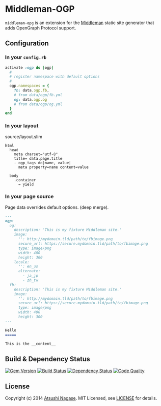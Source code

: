 Middleman-OGP
=============

`middleman-opg` is an extension for the [Middleman] static site generator that adds OpenGraph Protocol support.


Configuration
-------------

### In your `config.rb`

```ruby
activate :ogp do |ogp|
  #
  # register namespace with default options
  #
  ogp.namespaces = {
    fb: data.ogp.fb,
    # from data/ogp/fb.yml
    og: data.ogp.og
    # from data/ogp/og.yml
  }
end
```

### In your layout

source/layout.slim

```
html
  head
    meta charset="utf-8"
    title= data.page.title
    - ogp_tags do|name, value|
      meta property=name content=value

  body
    .container
      = yield
```

### In your page source

Page data overrides default options. (deep merge).


```markdown
---
ogp:
  og:
    description: 'This is my fixture Middleman site.'
    image:
      '': http://mydomain.tld/path/to/fbimage.png
      secure_url: https://secure.mydomain.tld/path/to/fbimage.png
      type: image/png
      width: 400
      height: 300
    locale:
      '': en_us
      alternate:
        - ja_jp
        - zh_tw
  fb:
    description: 'This is my fixture Middleman site.'
    image:
      '': http://mydomain.tld/path/to/fbimage.png
      secure_url: https://secure.mydomain.tld/path/to/fbimage.png
      type: image/png
      width: 400
      height: 300
---

Hello
=====

This is the __content__
```


Build & Dependency Status
-------------------------

[![Gem Version](https://badge.fury.io/rb/middleman-ogp.png)][gem]
[![Build Status](https://travis-ci.org/ngs/middleman-ogp.svg?branch=master)][travis]
[![Dependency Status](https://gemnasium.com/ngs/middleman-ogp.png?travis)][gemnasium]
[![Code Quality](https://codeclimate.com/github/ngs/middleman-ogp.png)][codeclimate]

License
-------

Copyright (c) 2014 [Atsushi Nagase]. MIT Licensed, see [LICENSE] for details.

[middleman]: http://middlemanapp.com
[gem]: https://rubygems.org/gems/middleman-ogp
[travis]: http://travis-ci.org/ngs/middleman-ogp
[gemnasium]: https://gemnasium.com/ngs/middleman-ogp
[codeclimate]: https://codeclimate.com/github/ngs/middleman-ogp
[LICENSE]: https://github.com/ngs/middleman-ogp/blob/master/LICENSE.md
[Atsushi Nagase]: http://ngs.io/
